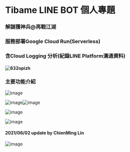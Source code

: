 # Tibame LINE BOT 個人專題

### 解謎獲神兵@再戰江湖

### 服務部署Google Cloud Run(Serverless)

### 含Cloud Logging 分析(紀錄LINE Platform溝通資料)	

#### ![632opizh](https://i.imgur.com/tuO64vY.png)

### 主要功能介紹

![image](https://i.imgur.com/NCFxPnq.png)

![image](https://i.imgur.com/FUdKCBy.png)![image](https://i.imgur.com/oKkRobf.png)

![image](https://i.imgur.com/Zj47OOe.png)

![image](https://i.imgur.com/fHzOjiu.png)

#### 2021/06/02 update by ChienMing Lin

![image](https://i.imgur.com/e83WDPw.png)











